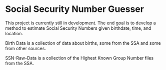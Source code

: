 # Social Security Number Guesser

This project is currently still in development. The end goal is to develop a method to estimate Social Security Numbers given birthdate, time, and location. 

Birth Data is a collection of data about births, some from the SSA and some from other sources. 

SSN-Raw-Data is a collection of the Highest Known Group Number files from the SSA.

